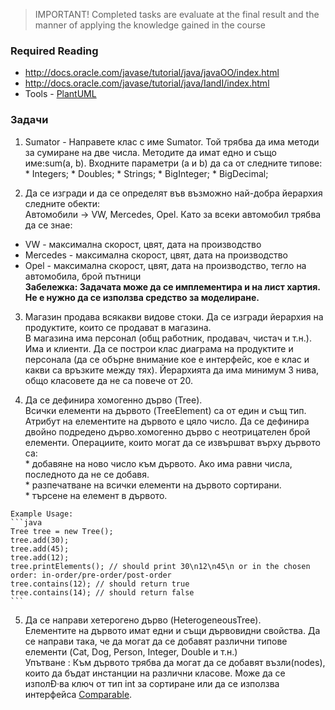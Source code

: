 > IMPORTANT! Completed tasks are evaluate at the final result and the manner of applying the knowledge gained in the  course 

### Required Reading  
 * http://docs.oracle.com/javase/tutorial/java/javaOO/index.html
 * http://docs.oracle.com/javase/tutorial/java/IandI/index.html
 * Tools - [PlantUML](http://plantuml.sourceforge.net/)

### Задачи  
  1. Sumator - Направете клас с име Sumator. Той трябва да има методи за сумиране на две числа. Методите да имат едно и също име:sum(a, b). Входните параметри (а и b) да са от следните типове:
    * Integers;
    * Doubles;
    * Strings;
    * BigInteger;
    * BigDecimal;  

  2. Да се изгради и да се определят във възможно най-добра йерархия следните обекти:   
Автомобили -> VW, Mercedes, Opel. Като за всеки автомобил трябва да се знае:  
 * VW - максимална скорост, цвят, дата на производство
 * Mercedes - максимална скорост, цвят, дата на производство
 * Opel - максимална скорост, цвят, дата на производство, тегло на автомобила, брой пътници  
 **Забележка: Задачата може да се имплементира и на лист хартия. Не е нужно да се използва средство за моделиране.**  

  3. Магазин продава всякакви видове стоки. Да се изгради йерархия на продуктите, които се продават в магазина.  
  В магазина има персонал (общ работник, продавач, чистач и т.н.). Има и клиенти. Да се построи клас диаграма на продуктите и персонала (да се обърне внимание кое е интерфейс, кое е клас и какви са връзките между тях). Йерархията да има минимум 3 нива, общо класовете да не са повече от 20. 
 
  4. Да се дефинира хомогенно дърво (Tree).  
Всички елементи на дървото (TreeElement) са от един и същ тип. Атрибут на елементите на дървото е цяло число. Да се дефинира двойно подредено дърво.хомогенно дърво с неотрицателен брой елементи. Операциите, които могат да се извършват върху дървото са:  
    * добавяне на ново число към дървото. Ако има равни числа, последното да не се добавя.  
    * разпечатване на всички елементи на дървото сортирани.  
    * търсене на елемент в дървото.  

    Example Usage:
    ```java
    Tree tree = new Tree();
    tree.add(30);
    tree.add(45);
    tree.add(12);
    tree.printElements(); // should print 30\n12\n45\n or in the chosen order: in-order/pre-order/post-order
    tree.contains(12); // should return true
    tree.contains(14); // should return false 
    ```

  5. Да се направи хетерогено дърво (HeterogeneousTree).  
Елементите на дървото имат едни и същи дървовидни свойства. Да се направи така, че да могат да се добавят различни типове елементи (Cat, Dog, Person, Integer, Double и т.н.)  
Упътване : Към дървото трябва да могат да се добавят възли(nodes), които да бъдат инстанции на различни класове. Може да се изполÐ·ва ключ от тип int за сортиране или да се използва интерфейса [Comparable](https://docs.oracle.com/javase/7/docs/api/java/lang/Comparable.html).


